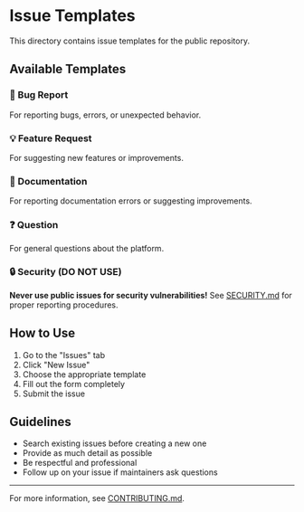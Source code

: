 # Issue Templates

This directory contains issue templates for the public repository.

## Available Templates

### 🐛 Bug Report
For reporting bugs, errors, or unexpected behavior.

### 💡 Feature Request
For suggesting new features or improvements.

### 📖 Documentation
For reporting documentation errors or suggesting improvements.

### ❓ Question
For general questions about the platform.

### 🔒 Security (DO NOT USE)
**Never use public issues for security vulnerabilities!**
See [SECURITY.md](../SECURITY.md) for proper reporting procedures.

## How to Use

1. Go to the "Issues" tab
2. Click "New Issue"
3. Choose the appropriate template
4. Fill out the form completely
5. Submit the issue

## Guidelines

- Search existing issues before creating a new one
- Provide as much detail as possible
- Be respectful and professional
- Follow up on your issue if maintainers ask questions

---

For more information, see [CONTRIBUTING.md](../CONTRIBUTING.md).
